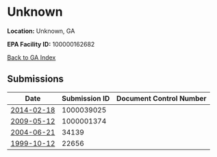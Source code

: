 # Unknown

**Location:** Unknown, GA

**EPA Facility ID:** 100000162682

[Back to GA Index](../../index.md)

## Submissions

| Date | Submission ID | Document Control Number |
|------|--------------|-------------------------|
| [2014-02-18](submissions/1000039025.md) | 1000039025 |  |
| [2009-05-12](submissions/1000001374.md) | 1000001374 |  |
| [2004-06-21](submissions/34139.md) | 34139 |  |
| [1999-10-12](submissions/22656.md) | 22656 |  |
